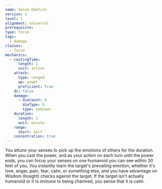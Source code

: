 ```yaml
---
name: Sense Emotion
version: 1
level: 1
alignment: universal
prerequisite: 
type: force
tags:
  - damage
classes:
  - force
mechanics:
  - castingTime:
      length: 1
      unit: action
    attack:
      type: ranged
      wp: power
      proficient: True
    dc: false
    damage:
      - dieCount: 0
        dieType: 0
        type: unknown
    duration:
      length: 1
      unit: minute
    range:
      short: Self
    concentration: true
---
```

You attune your senses to pick up the emotions of others for the duration. When you cast the power, and as your action on each turn until the power ends, you can focus your senses on one humanoid you can see within 30 feet of you. You instantly learn the target's prevailing emotion, whether it's love, anger, pain, fear, calm, or something else, and you have advantage on Wisdom (Insight) checks against the target. If the target isn't actually humanoid or it is immune to being charmed, you sense that it is calm.
    
